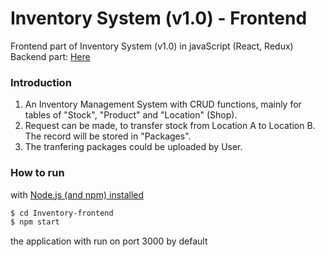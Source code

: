 # Inventory System (v1.0) - Frontend
Frontend part of Inventory System (v1.0) in javaScript (React, Redux)<br>
Backend part: [Here](https://github.com/tsokying/Inventory-backend)

### Introduction
1) An Inventory Management System with CRUD functions, mainly for tables of "Stock", "Product" and "Location" (Shop).
2) Request can be made, to transfer stock from Location A to Location B. The record will be stored in "Packages".
3) The tranfering packages could be uploaded by User.


### How to run

with [Node.js (and npm) installed](https://nodejs.org/en/download/)
```sh
$ cd Inventory-frontend
$ npm start
```
the application with run on port 3000 by default
